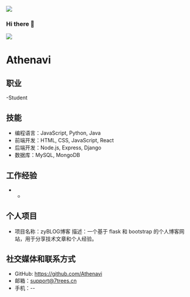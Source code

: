 ![](http://tangzy.love/index.php/s/7zG8Tb8ZexYaWNT/preview)

### Hi there 👋

![](https://github-readme-stats.vercel.app/api?username=Athenavi)

# Athenavi

## 

## 职业
-Student

## 技能
- 编程语言：JavaScript, Python, Java
- 前端开发：HTML, CSS, JavaScript, React
- 后端开发：Node.js, Express, Django
- 数据库：MySQL, MongoDB

## 工作经验
- -

## 个人项目
- 项目名称：zyBLOG博客
  描述：一个基于 flask 和 bootstrap 的个人博客网站，用于分享技术文章和个人经验。

## 社交媒体和联系方式
- GitHub: https://github.com/Athenavi
- 邮箱：support@7trees.cn
- 手机：--

